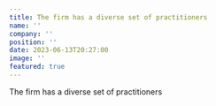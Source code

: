 ```yaml
---
title: The firm has a diverse set of practitioners
name: ''
company: ''
position: ''
date: 2023-06-13T20:27:00
image: ''
featured: true
---
```

The firm has a diverse set of practitioners
